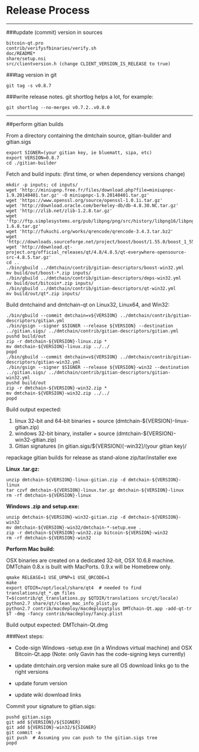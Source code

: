 Release Process
====================

* * *

###update (commit) version in sources


	bitcoin-qt.pro
	contrib/verifysfbinaries/verify.sh
	doc/README*
	share/setup.nsi
	src/clientversion.h (change CLIENT_VERSION_IS_RELEASE to true)

###tag version in git

	git tag -s v0.8.7

###write release notes. git shortlog helps a lot, for example:

	git shortlog --no-merges v0.7.2..v0.8.0

* * *

##perform gitian builds

 From a directory containing the dmtchain source, gitian-builder and gitian.sigs
  
	export SIGNER=(your gitian key, ie bluematt, sipa, etc)
	export VERSION=0.8.7
	cd ./gitian-builder

 Fetch and build inputs: (first time, or when dependency versions change)

	mkdir -p inputs; cd inputs/
	wget 'http://miniupnp.free.fr/files/download.php?file=miniupnpc-1.9.20140401.tar.gz' -O miniupnpc-1.9.20140401.tar.gz'
	wget 'https://www.openssl.org/source/openssl-1.0.1i.tar.gz'
	wget 'http://download.oracle.com/berkeley-db/db-4.8.30.NC.tar.gz'
	wget 'http://zlib.net/zlib-1.2.8.tar.gz'
	wget 'ftp://ftp.simplesystems.org/pub/libpng/png/src/history/libpng16/libpng-1.6.8.tar.gz'
	wget 'http://fukuchi.org/works/qrencode/qrencode-3.4.3.tar.bz2'
	wget 'http://downloads.sourceforge.net/project/boost/boost/1.55.0/boost_1_55_0.tar.bz2'
	wget 'http://download.qt-project.org/official_releases/qt/4.8/4.8.5/qt-everywhere-opensource-src-4.8.5.tar.gz'
	cd ..
	./bin/gbuild ../dmtchain/contrib/gitian-descriptors/boost-win32.yml
	mv build/out/boost-*.zip inputs/
	./bin/gbuild ../dmtchain/contrib/gitian-descriptors/deps-win32.yml
	mv build/out/bitcoin*.zip inputs/
	./bin/gbuild ../dmtchain/contrib/gitian-descriptors/qt-win32.yml
	mv build/out/qt*.zip inputs/

 Build dmtchaind and dmtchain-qt on Linux32, Linux64, and Win32:
  
	./bin/gbuild --commit dmtchain=v${VERSION} ../dmtchain/contrib/gitian-descriptors/gitian.yml
	./bin/gsign --signer $SIGNER --release ${VERSION} --destination ../gitian.sigs/ ../dmtchain/contrib/gitian-descriptors/gitian.yml
	pushd build/out
	zip -r dmtchain-${VERSION}-linux.zip *
	mv dmtchain-${VERSION}-linux.zip ../../
	popd
	./bin/gbuild --commit dmtchain=v${VERSION} ../dmtchain/contrib/gitian-descriptors/gitian-win32.yml
	./bin/gsign --signer $SIGNER --release ${VERSION}-win32 --destination ../gitian.sigs/ ../dmtchain/contrib/gitian-descriptors/gitian-win32.yml
	pushd build/out
	zip -r dmtchain-${VERSION}-win32.zip *
	mv dmtchain-${VERSION}-win32.zip ../../
	popd

  Build output expected:

  1. linux 32-bit and 64-bit binaries + source (dmtchain-${VERSION}-linux-gitian.zip)
  2. windows 32-bit binary, installer + source (dmtchain-${VERSION}-win32-gitian.zip)
  3. Gitian signatures (in gitian.sigs/${VERSION}[-win32]/(your gitian key)/

repackage gitian builds for release as stand-alone zip/tar/installer exe

**Linux .tar.gz:**

	unzip dmtchain-${VERSION}-linux-gitian.zip -d dmtchain-${VERSION}-linux
	tar czvf dmtchain-${VERSION}-linux.tar.gz dmtchain-${VERSION}-linux
	rm -rf dmtchain-${VERSION}-linux

**Windows .zip and setup.exe:**

	unzip dmtchain-${VERSION}-win32-gitian.zip -d dmtchain-${VERSION}-win32
	mv dmtchain-${VERSION}-win32/dmtchain-*-setup.exe .
	zip -r dmtchain-${VERSION}-win32.zip bitcoin-${VERSION}-win32
	rm -rf dmtchain-${VERSION}-win32

**Perform Mac build:**

  OSX binaries are created on a dedicated 32-bit, OSX 10.6.8 machine.
  DMTchain 0.8.x is built with MacPorts.  0.9.x will be Homebrew only.

	qmake RELEASE=1 USE_UPNP=1 USE_QRCODE=1
	make
	export QTDIR=/opt/local/share/qt4  # needed to find translations/qt_*.qm files
	T=$(contrib/qt_translations.py $QTDIR/translations src/qt/locale)
	python2.7 share/qt/clean_mac_info_plist.py
	python2.7 contrib/macdeploy/macdeployqtplus DMTchain-Qt.app -add-qt-tr $T -dmg -fancy contrib/macdeploy/fancy.plist

 Build output expected: DMTchain-Qt.dmg

###Next steps:

* Code-sign Windows -setup.exe (in a Windows virtual machine) and
  OSX Bitcoin-Qt.app (Note: only Gavin has the code-signing keys currently)

* update dmtchain.org version
  make sure all OS download links go to the right versions

* update forum version

* update wiki download links

Commit your signature to gitian.sigs:

	pushd gitian.sigs
	git add ${VERSION}/${SIGNER}
	git add ${VERSION}-win32/${SIGNER}
	git commit -a
	git push  # Assuming you can push to the gitian.sigs tree
	popd

